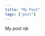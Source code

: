 ```yaml
---
title: "My Post"
tags: ["post"]
---
```

<link rel="stylesheet" href="{{ 'styles.scss' | url }}">
<script src="/posts/my-post/my-post.ts"></script>
My post njk

